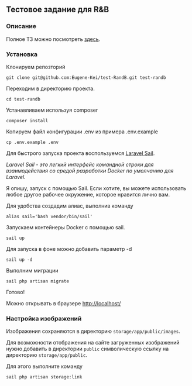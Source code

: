 ## Тестовое задание для R&B

### Описание
Полное ТЗ можно посмотреть [здесь](./test-task.md).

### Установка

Клонируем репозторий 

`git clone git@github.com:Eugene-Kei/test-RandB.git test-randb`

Переходим в директорию проекта.

`cd test-randb`

Устанавливаем используя composer

`composer install`

Копируем файл конфигурации .env из примера .env.example

`cp .env.example .env`

Для быстрого запуска проекта воспользуемся [Laravel Sail](https://laravel.com/docs/8.x/sail). 

_Laravel Sail - это легкий интерфейс командной строки для взаимодействия со средой разработки Docker по умолчанию для Laravel._

Я опишу, запуск с помощью Sail. 
Если хотите, вы можете использовать любое другое рабочее окружение, которое нравится лично вам.

Для удобства создадим алиас, выполнив команду

`alias sail='bash vendor/bin/sail'`

Запускаем контейнеры Docker с помощью sail.

`sail up`

Для запуска в фоне можно добавить параметр -d

`sail up -d`

Выполним миграции

`sail php artisan migrate`

Готово!

Можно открывать в браузере [http://localhost/](http://localhost/)

### Настройка изображений

Изображения сохраняются в директорию `storage/app/public/images`.

Для возможности отображения на сайте загруженных изображений
нужно добавить в директории `public` символическую ссылку на директорию `storage/app/public`.

Для этого выполните команду

`sail php artisan storage:link`
